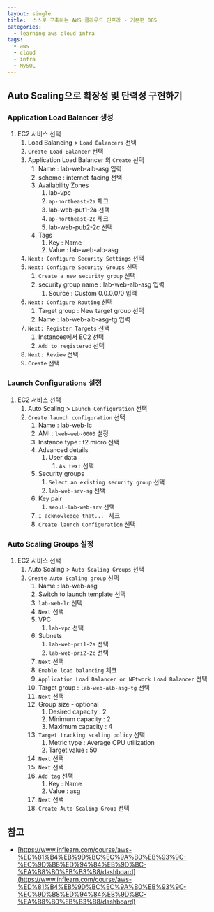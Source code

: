 ```yaml
---
layout: single
title:  스스로 구축하는 AWS 클라우드 인프라 - 기본편 005
categories: 
  - learning aws cloud infra
tags: 
  - aws
  - cloud
  - infra
  - MySQL
---
```


## Auto Scaling으로 확장성 및 탄력성 구현하기

### Application Load Balancer 생성

1. EC2 서비스 선택
    1. Load Balancing > `Load Balancers` 선택
    1. `Create Load Balancer` 선택
    1. Application Load Balancer 의 `Create` 선택
        1. Name : lab-web-alb-asg 입력
        1. scheme : internet-facing 선택
        1. Availability Zones
            1. lab-vpc
            1. `ap-northeast-2a` 체크
            1. lab-web-put1-2a 선택
            1. `ap-northeast-2c` 체크
            1. lab-web-pub2-2c 선택
        1. Tags
            1. Key : Name
            1. Value : lab-web-alb-asg
    1. `Next: Configure Security Settings` 선택
    1. `Next: Configure Security Groups` 선택
        1. `Create a new security group` 선택
        1. security group name : lab-web-alb-asg 입력
            1. Source : Custom 0.0.0.0/0 입력
    1. `Next: Configure Routing` 선택
        1. Target group : New target group 선택
        1. Name : lab-web-alb-asg-tg 입력
    1. `Next: Register Targets` 선택
        1. Instances에서 EC2 선택
        1. `Add to registered` 선택
    1. `Next: Review` 선택
    1. `Create` 선택

### Launch Configurations 설정

1. EC2 서비스 선택
    1. Auto Scaling > `Launch Configuration` 선택
    1. `Create launch configuration` 선택
        1. Name : lab-web-lc
        1. AMI : `lweb-web-0000` 설정
        1. Instance type : t2.micro 선택
        1. Advanced details
            1. User data
                1. `As text` 선택
        1. Security groups
            1. `Select an existing security group` 선택
            1. `lab-web-srv-sg` 선택
        1. Key pair
            1. `seoul-lab-web-srv` 선택
        1. `I acknowledge that... ` 체크
        1. `Create launch Configuration` 선택

### Auto Scaling Groups 설정

1. EC2 서비스 선택
    1. Auto Scaling > `Auto Scaling Groups` 선택
    1. `Create Auto Scaling group` 선택
        1. Name : lab-web-asg
        1. Switch to launch template 선택
        1. `lab-web-lc` 선택
        1. `Next` 선택
        1. VPC
            1. `lab-vpc` 선택
        1. Subnets
            1. `lab-web-pri1-2a` 선택
            1. `lab-web-pri2-2c` 선택
        1. `Next` 선택
        1. `Enable load balancing` 체크
        1. `Application Load Balancer or NEtwork Load Balancer` 선택
        1. Target group : `lab-web-alb-asg-tg` 선택
        1. `Next` 선택
        1. Group size - optional
            1. Desired capacity : 2
            1. Minimum capacity : 2
            1. Maximum capacity : 4
        1. `Target tracking scaling policy` 선택
            1. Metric type : Average CPU utilization
            1. Target value : 50
        1. `Next` 선택
        1. `Next` 선택
        1. `Add tag` 선택
            1. Key : Name
            1. Value : asg
        1. `Next` 선택
        1. `Create Auto Scaling Group` 선택

## 참고
- [https://www.inflearn.com/course/aws-%ED%81%B4%EB%9D%BC%EC%9A%B0%EB%93%9C-%EC%9D%B8%ED%94%84%EB%9D%BC-%EA%B8%B0%EB%B3%B8/dashboard](https://www.inflearn.com/course/aws-%ED%81%B4%EB%9D%BC%EC%9A%B0%EB%93%9C-%EC%9D%B8%ED%94%84%EB%9D%BC-%EA%B8%B0%EB%B3%B8/dashboard)
